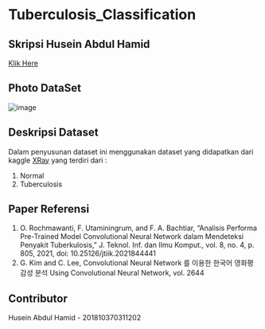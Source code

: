 # Tuberculosis_Classification


## Skripsi Husein Abdul Hamid

[Klik Here](https://github.com/huseinabdulh/Tuberculosis_Classification)


## Photo DataSet
![image](https://user-images.githubusercontent.com/49096980/172531623-73e02010-7680-485c-a48b-5f02bdc7aa19.png)



## Deskripsi Dataset 
Dalam penyusunan dataset ini menggunakan dataset yang didapatkan dari kaggle [XRay]([https://www.kaggle.com/ashishjangra27/face-mask-12k-images-dataset](https://www.kaggle.com/tawsifurrahman/tuberculosis-tb-chest-xray-dataset)) yang terdiri dari :
1. Normal
2. Tuberculosis

## Paper Referensi
1. O. Rochmawanti, F. Utaminingrum, and F. A. Bachtiar, “Analisis Performa Pre-Trained Model Convolutional Neural Network dalam Mendeteksi Penyakit Tuberkulosis,” J. Teknol. Inf. dan Ilmu Komput., vol. 8, no. 4, p. 805, 2021, doi: 10.25126/jtiik.2021844441
2. G. Kim and C. Lee, Convolutional Neural Network 를 이용한 한국어 영화평 감성 분석 Using Convolutional Neural Network, vol. 2644

## Contributor
Husein Abdul Hamid - 201810370311202




